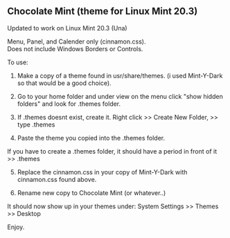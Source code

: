 ## Chocolate Mint (theme for Linux Mint 20.3)

Updated to work on Linux Mint 20.3 (Una)

Menu, Panel, and Calender only (cinnamon.css).  
Does not include Windows Borders or Controls.  


To use:

1. Make a copy of a theme found in usr/share/themes. (i used Mint-Y-Dark so that would be a good choice).

2. Go to your home folder and under view on the menu click "show hidden folders" and look for .themes folder.

3. If .themes doesnt exist, create it. Right click >> Create New Folder, >> type .themes

4. Paste the theme you copied into the .themes folder.     

If you have to create a .themes folder, it should have a period in front of it >> .themes

5. Replace the cinnamon.css in your copy of Mint-Y-Dark with cinnamon.css found above.  

4. Rename new copy to Chocolate Mint (or whatever..)

It should now show up in your themes under: System Settings >> Themes >> Desktop  

Enjoy.


